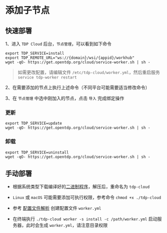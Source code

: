 # 添加子节点

## 快速部署

1、进入 `TDP Cloud` 后台，`节点管理`，可以看到如下命令

```shell
export TDP_SERVICE=install
export TDP_REMOTE_URL="ws://{domain}/wsi/{appid}/workhub"
wget -qO- https://get.opentdp.org/cloud/service-worker.sh | sh -
```

> 如需更改配置，请编辑文件 `/etc/tdp-cloud/worker.yml`，然后重启服务 `service tdp-worker restart`

2、在需要添加的节点上执行上述命令（不同平台可能需要适当修改命令）

3、在 `节点管理` 中选中刚加入的节点，点击 `导入` 完成绑定操作

### 更新

```shell
export TDP_SERVICE=update
wget -qO- https://get.opentdp.org/cloud/service-worker.sh | sh -
```

### 卸载

```shell
export TDP_SERVICE=uninstall
wget -qO- https://get.opentdp.org/cloud/service-worker.sh | sh -
```

## 手动部署

- 根据系统类型下载编译好的[二进制程序](https://github.com/open-tdp/tdp-cloud/releases)，解压后，重命名为 `tdp-cloud`

- `Linux` 或 `macOS` 可能需要添加可执行权限，参考命令 `chmod +x ./tdp-cloud`

- 参考 [配置文件解析](/cloud/配置文件解析.md) 创建配置文件 `worker.yml`

- 在终端执行 `./tdp-cloud worker -s install -c /path/worker.yml` 启动服务器，此时会生成 `worker.yml`，请注意目录权限

